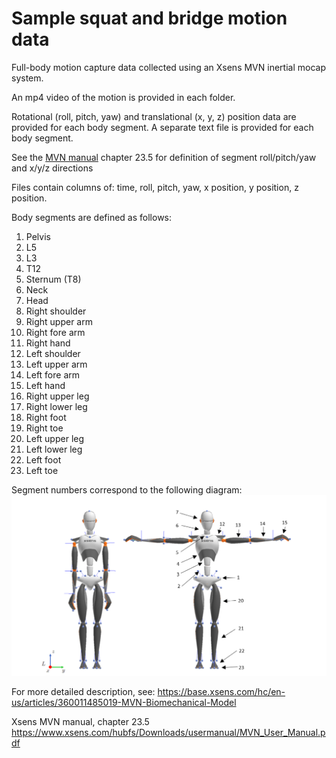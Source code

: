 # Sample squat and bridge motion data

Full-body motion capture data collected using an Xsens MVN inertial mocap system.

An mp4 video of the motion is provided in each folder.

Rotational (roll, pitch, yaw) and translational (x, y, z) position data are provided for each body segment. A separate text file is provided for each body segment.

See the [MVN manual](https://www.xsens.com/hubfs/Downloads/usermanual/MVN_User_Manual.pdf) chapter 23.5 for definition of segment roll/pitch/yaw and x/y/z directions

Files contain columns of: time, roll, pitch, yaw, x position, y position, z position.

Body segments are defined as follows:

1. Pelvis  
2. L5  
3. L3  
4. T12  
5. Sternum (T8)  
6. Neck  
7. Head  
8. Right shoulder  
9. Right upper arm  
10. Right fore arm  
11. Right hand  
12. Left shoulder  
13. Left upper arm  
14. Left fore arm  
15. Left hand  
16. Right upper leg  
17. Right lower leg  
18. Right foot  
19. Right toe  
20. Left upper leg  
21. Left lower leg  
22. Left foot  
23. Left toe

Segment numbers correspond to the following diagram:
![](xsens_mvn_skeleton_segments.png)  

For more detailed description, see:
https://base.xsens.com/hc/en-us/articles/360011485019-MVN-Biomechanical-Model

Xsens MVN manual, chapter 23.5
https://www.xsens.com/hubfs/Downloads/usermanual/MVN_User_Manual.pdf